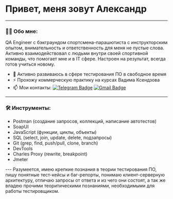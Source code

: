 # Привет, меня зовут Александр

---

### :man_technologist: Обо мне:

QA Engineer с бэкграундом спортсмена-парашютиста с инструкторским опытом, внимательность и ответственность для меня не пустые слова. Активно взаимодействовал с людьми внутри своей спортивной команды, что помогает мне и в IT сфере. Настроен на результат, всегда готов учиться новому.

- :telescope: Активно развиваюсь в сфере тестирования ПО в свободное время
- :zap: Прохожу коммерческую практику на курсах Вадима Ксендзова
- :mailbox: Мои контакты: [![Telegram Badge](https://img.shields.io/badge/-AN_Klimov-blue?style=flat&logo=Telegram&logoColor=white)](https://t.me/AN_Klimov) [![Gmail Badge](https://img.shields.io/badge/-Gmail-red?style=flat&logo=Gmail&logoColor=white)](mailto:an.kllimov@gmail.com)

---

### 🛠 Инструменты:

- Postman (создание запросов, коллекций, написание автотестов)
- SoapUI
- JavaScript (функции, циклы, объекты)
- SQL (select, join, update, delete, подзапросы)
- Git (grep, find, push/pull, clone, branch)
- DevTools
- Charles Proxy (rewrite, breakpoint)
- Jmeter

--- Разумеется, имею крепкие познания в теории тестирования ПО, пишу понятные тест-кейсы и баг-репорты, понимаю клиент-серверную архитектуру, отличаю запросы от ответа и из чего они состоят, а так же владею прочими теоритическими познаниями, необходимыми для работы тестировщиком.
